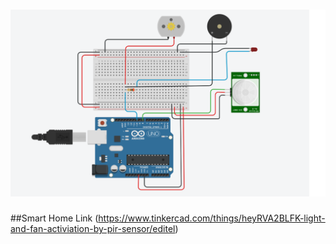 <h1 align="fill" >
 <img src="Assessment pics 1.png" />
</h1>

##Smart Home Link (https://www.tinkercad.com/things/heyRVA2BLFK-light-and-fan-activiation-by-pir-sensor/editel)